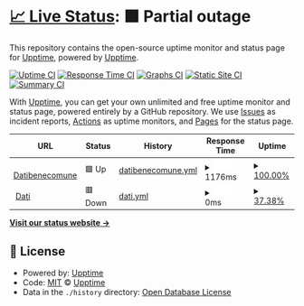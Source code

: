 # [📈 Live Status](https://upptime.github.io/upptime): <!--live status--> **🟧 Partial outage**

This repository contains the open-source uptime monitor and status page for [Upptime](https://upptime.js.org), powered by [Upptime](https://github.com/upptime/upptime).

[![Uptime CI](https://github.com/upptime/upptime/workflows/Uptime%20CI/badge.svg)](https://github.com/upptime/upptime/actions?query=workflow%3A%22Uptime+CI%22)
[![Response Time CI](https://github.com/upptime/upptime/workflows/Response%20Time%20CI/badge.svg)](https://github.com/upptime/upptime/actions?query=workflow%3A%22Response+Time+CI%22)
[![Graphs CI](https://github.com/upptime/upptime/workflows/Graphs%20CI/badge.svg)](https://github.com/upptime/upptime/actions?query=workflow%3A%22Graphs+CI%22)
[![Static Site CI](https://github.com/upptime/upptime/workflows/Static%20Site%20CI/badge.svg)](https://github.com/upptime/upptime/actions?query=workflow%3A%22Static+Site+CI%22)
[![Summary CI](https://github.com/upptime/upptime/workflows/Summary%20CI/badge.svg)](https://github.com/upptime/upptime/actions?query=workflow%3A%22Summary+CI%22)

With [Upptime](https://upptime.js.org), you can get your own unlimited and free uptime monitor and status page, powered entirely by a GitHub repository. We use [Issues](https://github.com/upptime/upptime/issues) as incident reports, [Actions](https://github.com/upptime/upptime/actions) as uptime monitors, and [Pages](https://upptime.github.io/upptime) for the status page.

<!--start: status pages-->
<!-- This summary is generated by Upptime (https://github.com/upptime/upptime) -->
<!-- Do not edit this manually, your changes will be overwritten -->
<!-- prettier-ignore -->
| URL | Status | History | Response Time | Uptime |
| --- | ------ | ------- | ------------- | ------ |
| <img alt="" src="https://icons.duckduckgo.com/ip3/www.datibenecomune.it.ico" height="13"> [Datibenecomune](https://www.datibenecomune.it) | 🟩 Up | [datibenecomune.yml](https://github.com/girolamodaschio/upptime/commits/HEAD/history/datibenecomune.yml) | <details><summary><img alt="Response time graph" src="./graphs/datibenecomune/response-time-week.png" height="20"> 1176ms</summary><br><a href="https://upptime.github.io/upptime/history/datibenecomune"><img alt="Response time 1176" src="https://img.shields.io/endpoint?url=https%3A%2F%2Fraw.githubusercontent.com%2Fgirolamodaschio%2Fupptime%2FHEAD%2Fapi%2Fdatibenecomune%2Fresponse-time.json"></a><br><a href="https://upptime.github.io/upptime/history/datibenecomune"><img alt="24-hour response time 1176" src="https://img.shields.io/endpoint?url=https%3A%2F%2Fraw.githubusercontent.com%2Fgirolamodaschio%2Fupptime%2FHEAD%2Fapi%2Fdatibenecomune%2Fresponse-time-day.json"></a><br><a href="https://upptime.github.io/upptime/history/datibenecomune"><img alt="7-day response time 1176" src="https://img.shields.io/endpoint?url=https%3A%2F%2Fraw.githubusercontent.com%2Fgirolamodaschio%2Fupptime%2FHEAD%2Fapi%2Fdatibenecomune%2Fresponse-time-week.json"></a><br><a href="https://upptime.github.io/upptime/history/datibenecomune"><img alt="30-day response time 1176" src="https://img.shields.io/endpoint?url=https%3A%2F%2Fraw.githubusercontent.com%2Fgirolamodaschio%2Fupptime%2FHEAD%2Fapi%2Fdatibenecomune%2Fresponse-time-month.json"></a><br><a href="https://upptime.github.io/upptime/history/datibenecomune"><img alt="1-year response time 1176" src="https://img.shields.io/endpoint?url=https%3A%2F%2Fraw.githubusercontent.com%2Fgirolamodaschio%2Fupptime%2FHEAD%2Fapi%2Fdatibenecomune%2Fresponse-time-year.json"></a></details> | <details><summary><a href="https://upptime.github.io/upptime/history/datibenecomune">100.00%</a></summary><a href="https://upptime.github.io/upptime/history/datibenecomune"><img alt="All-time uptime 100.00%" src="https://img.shields.io/endpoint?url=https%3A%2F%2Fraw.githubusercontent.com%2Fgirolamodaschio%2Fupptime%2FHEAD%2Fapi%2Fdatibenecomune%2Fuptime.json"></a><br><a href="https://upptime.github.io/upptime/history/datibenecomune"><img alt="24-hour uptime 100.00%" src="https://img.shields.io/endpoint?url=https%3A%2F%2Fraw.githubusercontent.com%2Fgirolamodaschio%2Fupptime%2FHEAD%2Fapi%2Fdatibenecomune%2Fuptime-day.json"></a><br><a href="https://upptime.github.io/upptime/history/datibenecomune"><img alt="7-day uptime 100.00%" src="https://img.shields.io/endpoint?url=https%3A%2F%2Fraw.githubusercontent.com%2Fgirolamodaschio%2Fupptime%2FHEAD%2Fapi%2Fdatibenecomune%2Fuptime-week.json"></a><br><a href="https://upptime.github.io/upptime/history/datibenecomune"><img alt="30-day uptime 100.00%" src="https://img.shields.io/endpoint?url=https%3A%2F%2Fraw.githubusercontent.com%2Fgirolamodaschio%2Fupptime%2FHEAD%2Fapi%2Fdatibenecomune%2Fuptime-month.json"></a><br><a href="https://upptime.github.io/upptime/history/datibenecomune"><img alt="1-year uptime 100.00%" src="https://img.shields.io/endpoint?url=https%3A%2F%2Fraw.githubusercontent.com%2Fgirolamodaschio%2Fupptime%2FHEAD%2Fapi%2Fdatibenecomune%2Fuptime-year.json"></a></details>
| <img alt="" src="https://icons.duckduckgo.com/ip3/www.dati.mit.gov.it.ico" height="13"> [Dati](https://www.dati.mit.gov.it) | 🟥 Down | [dati.yml](https://github.com/girolamodaschio/upptime/commits/HEAD/history/dati.yml) | <details><summary><img alt="Response time graph" src="./graphs/dati/response-time-week.png" height="20"> 0ms</summary><br><a href="https://upptime.github.io/upptime/history/dati"><img alt="Response time 0" src="https://img.shields.io/endpoint?url=https%3A%2F%2Fraw.githubusercontent.com%2Fgirolamodaschio%2Fupptime%2FHEAD%2Fapi%2Fdati%2Fresponse-time.json"></a><br><a href="https://upptime.github.io/upptime/history/dati"><img alt="24-hour response time 0" src="https://img.shields.io/endpoint?url=https%3A%2F%2Fraw.githubusercontent.com%2Fgirolamodaschio%2Fupptime%2FHEAD%2Fapi%2Fdati%2Fresponse-time-day.json"></a><br><a href="https://upptime.github.io/upptime/history/dati"><img alt="7-day response time 0" src="https://img.shields.io/endpoint?url=https%3A%2F%2Fraw.githubusercontent.com%2Fgirolamodaschio%2Fupptime%2FHEAD%2Fapi%2Fdati%2Fresponse-time-week.json"></a><br><a href="https://upptime.github.io/upptime/history/dati"><img alt="30-day response time 0" src="https://img.shields.io/endpoint?url=https%3A%2F%2Fraw.githubusercontent.com%2Fgirolamodaschio%2Fupptime%2FHEAD%2Fapi%2Fdati%2Fresponse-time-month.json"></a><br><a href="https://upptime.github.io/upptime/history/dati"><img alt="1-year response time 0" src="https://img.shields.io/endpoint?url=https%3A%2F%2Fraw.githubusercontent.com%2Fgirolamodaschio%2Fupptime%2FHEAD%2Fapi%2Fdati%2Fresponse-time-year.json"></a></details> | <details><summary><a href="https://upptime.github.io/upptime/history/dati">37.38%</a></summary><a href="https://upptime.github.io/upptime/history/dati"><img alt="All-time uptime 37.38%" src="https://img.shields.io/endpoint?url=https%3A%2F%2Fraw.githubusercontent.com%2Fgirolamodaschio%2Fupptime%2FHEAD%2Fapi%2Fdati%2Fuptime.json"></a><br><a href="https://upptime.github.io/upptime/history/dati"><img alt="24-hour uptime 37.38%" src="https://img.shields.io/endpoint?url=https%3A%2F%2Fraw.githubusercontent.com%2Fgirolamodaschio%2Fupptime%2FHEAD%2Fapi%2Fdati%2Fuptime-day.json"></a><br><a href="https://upptime.github.io/upptime/history/dati"><img alt="7-day uptime 37.38%" src="https://img.shields.io/endpoint?url=https%3A%2F%2Fraw.githubusercontent.com%2Fgirolamodaschio%2Fupptime%2FHEAD%2Fapi%2Fdati%2Fuptime-week.json"></a><br><a href="https://upptime.github.io/upptime/history/dati"><img alt="30-day uptime 37.38%" src="https://img.shields.io/endpoint?url=https%3A%2F%2Fraw.githubusercontent.com%2Fgirolamodaschio%2Fupptime%2FHEAD%2Fapi%2Fdati%2Fuptime-month.json"></a><br><a href="https://upptime.github.io/upptime/history/dati"><img alt="1-year uptime 37.38%" src="https://img.shields.io/endpoint?url=https%3A%2F%2Fraw.githubusercontent.com%2Fgirolamodaschio%2Fupptime%2FHEAD%2Fapi%2Fdati%2Fuptime-year.json"></a></details>

<!--end: status pages-->

[**Visit our status website →**](https://upptime.github.io/upptime)

## 📄 License

- Powered by: [Upptime](https://github.com/upptime/upptime)
- Code: [MIT](./LICENSE) © [Upptime](https://upptime.js.org)
- Data in the `./history` directory: [Open Database License](https://opendatacommons.org/licenses/odbl/1-0/)
